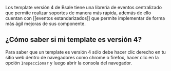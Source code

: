 Los template versión 4 de Bsale tiene una librería de eventos centralizado que permite realizar soportes de manera más rápida, además de ello cuentan con [[eventos estandarizados]] que permite implementar de forma más ágil mejoras de sus componente. 

## ¿Cómo saber si mi template es versión 4?
Para saber que un template es versión 4 sólo debe hacer clic derecho en tu sitio web dentro de navegadores como chrome o firefox, hacer clic en la opción `Inspeccionar` y luego abrir la consola del navegador. 

